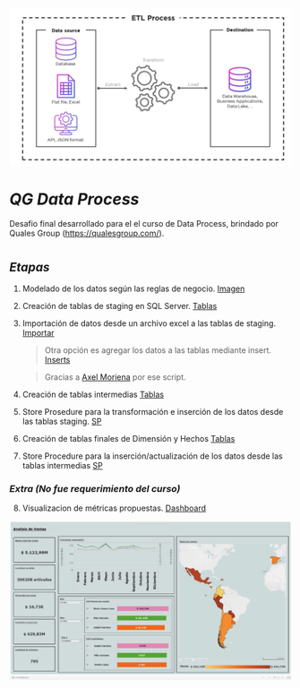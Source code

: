 ![ETL Process](assets/image/etl-en.jpg)

# ***QG Data Process***

Desafio final desarrollado para el el curso de Data Process, brindado por Quales Group (https://qualesgroup.com/).


#
## ***Etapas***

1.  Modelado de los datos según las reglas de negocio. [Imagen](assets/image/Modelado.png)

2.  Creación de tablas de staging en SQL Server. [Tablas](assets/scripts/CREATE_TABLES_STG.sql)

3.  Importación de datos desde un archivo excel a las tablas de staging. [Importar](https://support.microsoft.com/es-es/office/importar-o-vincular-a-datos-en-una-base-de-datos-de-sql-server-a5a3b4eb-57b9-45a0-b732-77bc6089b84e#ID0EBD=Office_2013)
    > Otra opción es agregar los datos a las tablas mediante insert. [Inserts](assets/scripts/INSERTS_INICIALES.sql)

    >    Gracias a [Axel Moriena](https://github.com/AxelM1989) por ese script. 
4.  Creación de tablas intermedias [Tablas](assets/scripts/CREATE_TABLES_INT.sql)

5. Store Prosedure para la transformación e inserción de los datos desde las tablas staging. [SP](assets/scripts/STORED_PROCEDURES_INT.sql)

6. Creación de tablas finales de Dimensión y Hechos [Tablas](assets/scripts/CREATE_TABLES_FINALES.sql)

7. Store Procedure para la inserción/actualización de los datos desde las tablas intermedias [SP](assets/scripts/STORED_PROCEDURES_FINALES.sql)

### **_Extra (No fue requerimiento del curso)_**
8. Visualizacion de métricas propuestas. [Dashboard](https://public.tableau.com/views/QG-DataProcess/Mtricas?:language=es-ES&publish=yes&:display_count=n&:origin=viz_share_link)

![dashboard](assets/image/dashboard.jpg)
